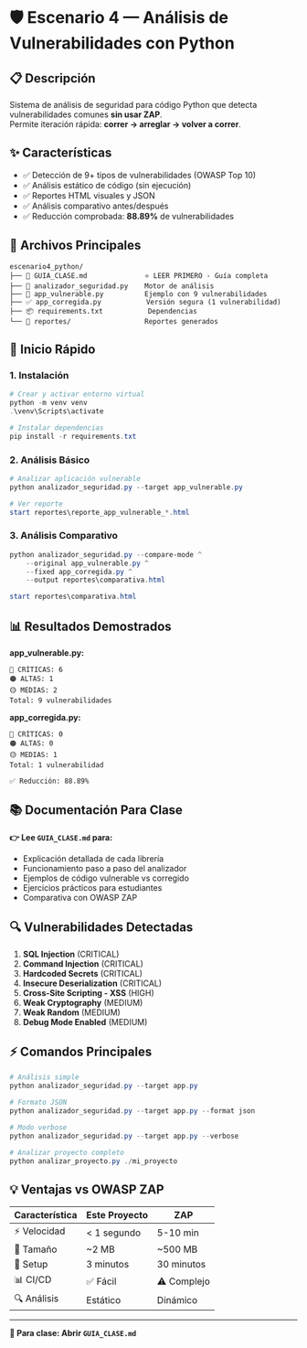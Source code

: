 # 🛡️ Escenario 4 — Análisis de Vulnerabilidades con Python

## 📋 Descripción
Sistema de análisis de seguridad para código Python que detecta vulnerabilidades comunes **sin usar ZAP**.  
Permite iteración rápida: **correr → arreglar → volver a correr**.

## ✨ Características
- ✅ Detección de 9+ tipos de vulnerabilidades (OWASP Top 10)
- ✅ Análisis estático de código (sin ejecución)
- ✅ Reportes HTML visuales y JSON
- ✅ Análisis comparativo antes/después
- ✅ Reducción comprobada: **88.89%** de vulnerabilidades

## 🎯 Archivos Principales
```
escenario4_python/
├── 📖 GUIA_CLASE.md              ⭐ LEER PRIMERO - Guía completa
├── 🐍 analizador_seguridad.py    Motor de análisis
├── 📝 app_vulnerable.py          Ejemplo con 9 vulnerabilidades
├── ✅ app_corregida.py           Versión segura (1 vulnerabilidad)
├── 📦 requirements.txt           Dependencias
└── 📂 reportes/                  Reportes generados
```

## 🚀 Inicio Rápido

### 1. Instalación
```powershell
# Crear y activar entorno virtual
python -m venv venv
.\venv\Scripts\activate

# Instalar dependencias
pip install -r requirements.txt
```

### 2. Análisis Básico
```powershell
# Analizar aplicación vulnerable
python analizador_seguridad.py --target app_vulnerable.py

# Ver reporte
start reportes\reporte_app_vulnerable_*.html
```

### 3. Análisis Comparativo
```powershell
python analizador_seguridad.py --compare-mode ^
    --original app_vulnerable.py ^
    --fixed app_corregida.py ^
    --output reportes\comparativa.html

start reportes\comparativa.html
```

## 📊 Resultados Demostrados

**app_vulnerable.py:**
```
🔴 CRÍTICAS: 6
🟠 ALTAS: 1  
🟡 MEDIAS: 2
Total: 9 vulnerabilidades
```

**app_corregida.py:**
```
🔴 CRÍTICAS: 0
🟠 ALTAS: 0
🟡 MEDIAS: 1
Total: 1 vulnerabilidad

✅ Reducción: 88.89%
```

## 📚 Documentación Para Clase

**👉 Lee `GUIA_CLASE.md` para:**
- Explicación detallada de cada librería
- Funcionamiento paso a paso del analizador
- Ejemplos de código vulnerable vs corregido
- Ejercicios prácticos para estudiantes
- Comparativa con OWASP ZAP

## 🔍 Vulnerabilidades Detectadas

1. **SQL Injection** (CRITICAL)
2. **Command Injection** (CRITICAL)
3. **Hardcoded Secrets** (CRITICAL)
4. **Insecure Deserialization** (CRITICAL)
5. **Cross-Site Scripting - XSS** (HIGH)
6. **Weak Cryptography** (MEDIUM)
7. **Weak Random** (MEDIUM)
8. **Debug Mode Enabled** (MEDIUM)

## ⚡ Comandos Principales

```powershell
# Análisis simple
python analizador_seguridad.py --target app.py

# Formato JSON
python analizador_seguridad.py --target app.py --format json

# Modo verbose
python analizador_seguridad.py --target app.py --verbose

# Analizar proyecto completo
python analizar_proyecto.py ./mi_proyecto
```

## 💡 Ventajas vs OWASP ZAP

| Característica | Este Proyecto | ZAP |
|----------------|---------------|-----|
| ⚡ Velocidad | < 1 segundo | 5-10 min |
| 💾 Tamaño | ~2 MB | ~500 MB |
| 🔧 Setup | 3 minutos | 30 minutos |
| 📊 CI/CD | ✅ Fácil | ⚠️ Complejo |
| 🔍 Análisis | Estático | Dinámico |

---

**📖 Para clase: Abrir `GUIA_CLASE.md`**
